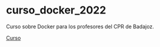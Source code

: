 # curso_docker_2022

Curso sobre Docker para los profesores del CPR de Badajoz.

[Curso](https://josedom24.github.io/curso_docker_2022)